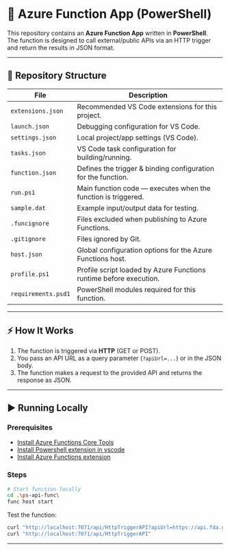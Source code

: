 # 🚀 Azure Function App (PowerShell)

This repository contains an **Azure Function App** written in **PowerShell**.  
The function is designed to call external/public APIs via an HTTP trigger and return the results in JSON format.  

---

## 📂 Repository Structure  

| File | Description |
|------|-------------|
| `extensions.json` | Recommended VS Code extensions for this project. |
| `launch.json` | Debugging configuration for VS Code. |
| `settings.json` | Local project/app settings (VS Code). |
| `tasks.json` | VS Code task configuration for building/running. |
| `function.json` | Defines the trigger & binding configuration for the function. |
| `run.ps1` | Main function code — executes when the function is triggered. |
| `sample.dat` | Example input/output data for testing. |
| `.funcignore` | Files excluded when publishing to Azure Functions. |
| `.gitignore` | Files ignored by Git. |
| `host.json` | Global configuration options for the Azure Functions host. |
| `profile.ps1` | Profile script loaded by Azure Functions runtime before execution. |
| `requirements.psd1` | PowerShell modules required for this function. |


---

## ⚡ How It Works  

1. The function is triggered via **HTTP** (GET or POST).  
2. You pass an API URL as a query parameter (`?apiUrl=...`) or in the JSON body.  
3. The function makes a request to the provided API and returns the response as JSON.  

---

## ▶️ Running Locally  

### Prerequisites  
- [Install Azure Functions Core Tools](https://learn.microsoft.com/azure/azure-functions/functions-run-local)  
- [Install Powershell extension in vscode](https://code.visualstudio.com/docs/languages/powershell)  
- [Install Azure Functions extension](https://code.visualstudio.com/) 


### Steps  
```bash
# Start function locally
cd .\ps-api-func\
func host start
```

Test the function:  
```bash
curl "http://localhost:7071/api/HttpTriggerAPI?apiUrl=https://api.fda.gov/tobacco/problem.json?count=tobacco_products.exact"
curl "http://localhost:7071/api/HttpTriggerAPI"
```

---

